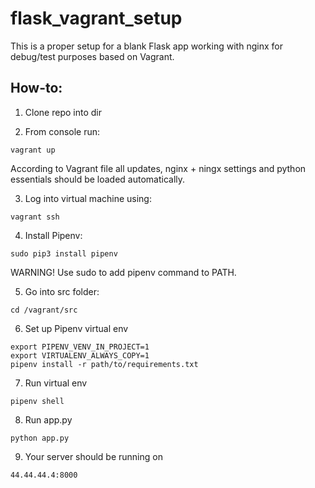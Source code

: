 # flask_vagrant_setup
This is a proper setup for a blank Flask app working with nginx for debug/test purposes based on Vagrant.

## How-to:

1. Clone repo into dir

2. From console run:

```vagrant up```

According to Vagrant file all updates, nginx + ningx settings and python essentials should be loaded automatically.

3. Log into virtual machine using:

```vagrant ssh```

4. Install Pipenv:

```sudo pip3 install pipenv```

WARNING! Use sudo to add pipenv command to PATH.

5. Go into src folder:

```cd /vagrant/src```

6. Set up Pipenv virtual env

```
export PIPENV_VENV_IN_PROJECT=1
export VIRTUALENV_ALWAYS_COPY=1
pipenv install -r path/to/requirements.txt
```


7. Run virtual env

```pipenv shell```

8. Run app.py

```python app.py```

9. Your server should be running on 

```44.44.44.4:8000```
